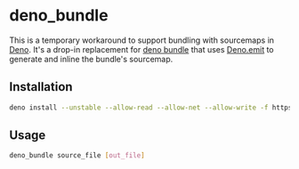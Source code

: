 # deno_bundle

This is a temporary workaround to support bundling with sourcemaps in [Deno](https://deno.land). It's a drop-in replacement for [deno bundle](https://deno.land/manual/tools/bundler) that uses [Deno.emit](https://deno.land/manual@v1.13.2/typescript/runtime#denoemit) to generate and inline the bundle's sourcemap.

## Installation

```sh
deno install --unstable --allow-read --allow-net --allow-write -f https://deno.land/x/deno_bundle/cli.js
```

## Usage

```sh
deno_bundle source_file [out_file]
```